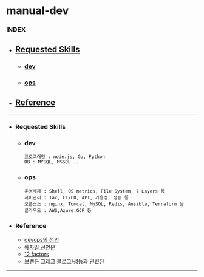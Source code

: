 # manual-dev

### INDEX

- ## [Requested Skills](#Requested%20Skills)
  - ### [dev](#dev)
  - ### [ops](#ops)
- ## [Reference](#Reference)

---

- ### Requested Skills
  - ### dev
    ```
    프로그래밍 : node.js, Go, Python 
    DB : MYSQL, MSSQL...
    ```
  - ### ops
    ```
    운영체제 : Shell, OS metrics, File System, 7 Layers 등
    서버관리 : Iac, CI/CD, API, 가용성, 성능 등
    오픈소스 : nginx, Tomcat, MySQL, Redis, Ansible, Terraform 등
    클라우드 : AWS,Azure,GCP 등
    ```

- ### Reference
  - [devops의 정의](https://www.atlassian.com/devops)
  - [애자일 선언문](https://ko.wikipedia.org/wiki/%EC%95%A0%EC%9E%90%EC%9D%BC_%EC%86%8C%ED%94%84%ED%8A%B8%EC%9B%A8%EC%96%B4_%EA%B0%9C%EB%B0%9C#%EC%95%A0%EC%9E%90%EC%9D%BC_%EC%84%A0%EC%96%B8%EB%AC%B8)
  - [12 factors](https://12factor.net/ko/)
  - [브렌든 그레그 블로그/성능과 관련된 ](https://www.brendangregg.com/)
---
